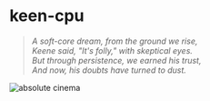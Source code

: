 # keen-cpu

> *A soft-core dream, from the ground we rise,*\
> *Keene said, "It's
> folly," with skeptical eyes.*\
> *But through persistence, we earned his
> trust,*\
> *And now, his doubts have turned to dust.*

![absolute cinema](./Keene2.png "cinema")
